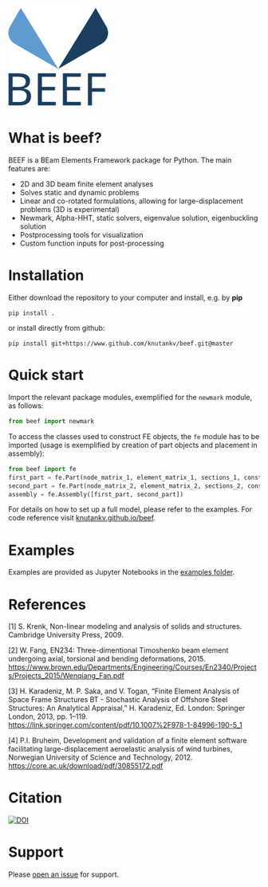 ![BEEF logo](https://raw.githubusercontent.com/knutankv/beef/master/beef-logo.svg)
=======================

What is beef?
=======================
BEEF is a BEam Elements Framework package for Python. The main features are:

* 2D and 3D beam finite element analyses
* Solves static and dynamic problems
* Linear and co-rotated formulations, allowing for large-displacement problems (3D is experimental)
* Newmark, Alpha-HHT, static solvers, eigenvalue solution, eigenbuckling solution
* Postprocessing tools for visualization
* Custom function inputs for post-processing


Installation 
========================
Either download the repository to your computer and install, e.g. by **pip**

```
pip install .
```

or install directly from github:

```
pip install git+https://www.github.com/knutankv/beef.git@master
```


Quick start
=======================
Import the relevant package modules, exemplified for the `newmark` module, as follows:
    
```python
from beef import newmark
```

To access the classes used to construct FE objects, the `fe` module has to be imported (usage is exemplified by creation of part objects and placement in assembly):

```python
from beef import fe
first_part = fe.Part(node_matrix_1, element_matrix_1, sections_1, constraints=constraints_1)
second_part = fe.Part(node_matrix_2, element_matrix_2, sections_2, constraints=constraints_2)
assembly = fe.Assembly([first_part, second_part])
```    

For details on how to set up a full model, please refer to the examples. For code reference visit [knutankv.github.io/beef](https://knutankv.github.io/beef/).

Examples
=======================
Examples are provided as Jupyter Notebooks in the [examples folder](https://github.com/knutankv/beef/tree/master/examples).

References
=======================
<a id="1">[1]</a> 
S. Krenk, Non-linear modeling and analysis of solids and structures. Cambridge University Press, 2009.

<a id="2">[2]</a>
W. Fang, EN234: Three-dimentional Timoshenko beam element undergoing axial, torsional and bending deformations, 2015. https://www.brown.edu/Departments/Engineering/Courses/En2340/Projects/Projects_2015/Wenqiang_Fan.pdf

<a id="3">[3]</a>
H. Karadeniz, M. P. Saka, and V. Togan, “Finite Element Analysis of Space Frame Structures BT  - Stochastic Analysis of Offshore Steel Structures: An Analytical Appraisal,” H. Karadeniz, Ed. London: Springer London, 2013, pp. 1–119. https://link.springer.com/content/pdf/10.1007%2F978-1-84996-190-5_1

<a id="4">[4]</a> P.I. Bruheim, Development and validation of a finite element software facilitating large-displacement aeroelastic analysis of wind turbines, Norwegian University of Science and Technology, 2012. https://core.ac.uk/download/pdf/30855172.pdf


Citation
=======================
[![DOI](https://zenodo.org/badge/DOI/10.5281/zenodo.8090990.svg)](https://doi.org/10.5281/zenodo.8090990)

Support
=======================
Please [open an issue](https://github.com/knutankv/beef/issues/new) for support.

